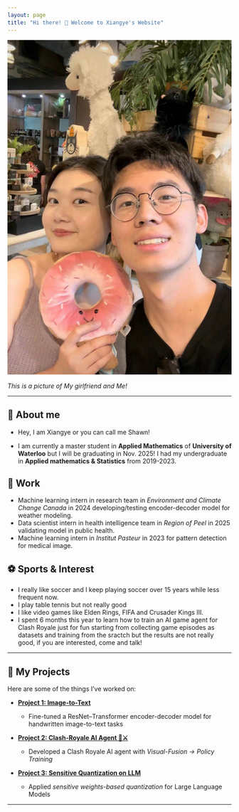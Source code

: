 ```yaml
---
layout: page
title: "Hi there! 👋 Welcome to Xiangye's Website"
---
```


![This is a picture of My girlfriend and Me!](pic.jpg)

*This is a picture of My girlfriend and Me!*

---

## 👤 About me
- Hey, I am Xiangye or you can call me Shawn!

- I am currently a master student in **Applied Mathematics** of **University of Waterloo** but I will be graduating in Nov. 2025! I had my undergraduate in **Applied mathematics & Statistics** from 2019-2023.

## 💼 Work
- Machine learning intern in research team in *Environment and Climate Change Canada* in 2024 developing/testing encoder-decoder model for weather modeling.
- Data scientist intern in health intelligence team in *Region of Peel* in 2025 validating model in public health.
- Machine learning intern in *Institut Pasteur* in 2023 for pattern detection for medical image.


## ⚽ Sports & Interest
- I really like soccer and I keep playing soccer over 15 years while less frequent now.
- I play table tennis but not really good
- I like video games like Elden Rings, FIFA and Crusader Kings III.
- I spent 6 months this year to learn how to train an AI game agent for Clash Royale just for fun starting from collecting game episodes as datasets and training from the sractch but the results are not really good, if you are interested, come and talk!

---

## 🚀 My Projects
Here are some of the things I’ve worked on:

- <i class="fas fa-microchip"></i> [**Project 1: Image-to-Text**](/projects/project1.md)  
  - Fine-tuned a ResNet–Transformer encoder-decoder model for handwritten image-to-text tasks  

- <i class="fas fa-microchip"></i> [**Project 2: Clash-Royale AI Agent 🏰⚔️**](/projects/project2.md)  
  - Developed a Clash Royale AI agent with *Visual-Fusion → Policy Training*  

- <i class="fas fa-microchip"></i> [**Project 3: Sensitive Quantization on LLM**](/projects/project3.html)  
  - Applied *sensitive weights-based quantization* for Large Language Models  

---


